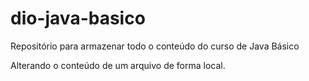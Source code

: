 # dio-java-basico

Repositório para armazenar todo o conteúdo do curso de Java Básico

Alterando o conteúdo de um arquivo de forma local.